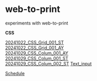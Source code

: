 # web-to-print

experiments with web-to-print

**CSS**

[20241022_CSS_Grid_001_ST](CSS/20241022_CSS_Grid_001_ST.html)  
[20241022_CSS_Grid_001_AY](CSS/20241022_CSS_Grid_001_AY.html)  
[20241029_CSS_Colum_001_AY](20241029_CSS_Colum_001_AY.html)  
[20241029_CSS_Colum_001_ST](20241029_CSS_Colum_001_ST.html)  
[20241029_CSS_Colum_002_ST](20241029_CSS_Colum_002_ST.html)
[Text_input](Material/content.txt)

[Schedule](ToDo.md)
